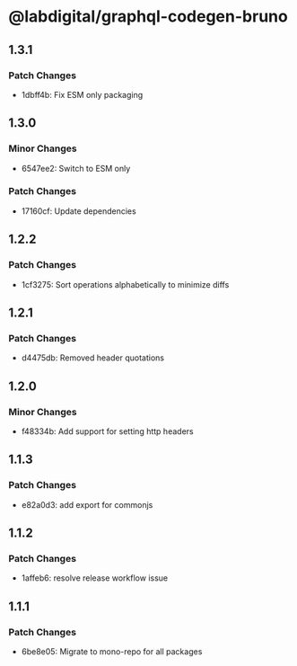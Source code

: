 # @labdigital/graphql-codegen-bruno

## 1.3.1

### Patch Changes

- 1dbff4b: Fix ESM only packaging

## 1.3.0

### Minor Changes

- 6547ee2: Switch to ESM only

### Patch Changes

- 17160cf: Update dependencies

## 1.2.2

### Patch Changes

- 1cf3275: Sort operations alphabetically to minimize diffs

## 1.2.1

### Patch Changes

- d4475db: Removed header quotations

## 1.2.0

### Minor Changes

- f48334b: Add support for setting http headers

## 1.1.3

### Patch Changes

- e82a0d3: add export for commonjs

## 1.1.2

### Patch Changes

- 1affeb6: resolve release workflow issue

## 1.1.1

### Patch Changes

- 6be8e05: Migrate to mono-repo for all packages
